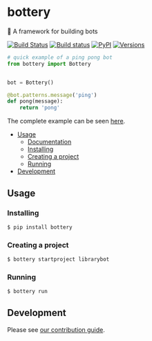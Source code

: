 # bottery
:battery: A framework for building bots

[![Build Status](https://travis-ci.org/rougeth/bottery.svg?branch=master)](https://travis-ci.org/rougeth/bottery)
[![Build status](https://ci.appveyor.com/api/projects/status/we3h64nj98vvxcre/branch/master?svg=true)](https://ci.appveyor.com/project/rougeth/bottery/branch/master)
[![PyPI](https://img.shields.io/pypi/v/bottery.svg)](https://pypi.python.org/pypi/bottery)
[![Versions](https://img.shields.io/pypi/pyversions/bottery.svg)](https://pypi.python.org/pypi/bottery)

```python
# quick example of a ping pong bot
from bottery import Bottery


bot = Bottery()

@bot.patterns.message('ping')
def pong(message):
    return 'pong'
```

The complete example can be seen [here](https://github.com/leportella/bottery-examples).

* [Usage](#usage)
  * [Documentation](http://docs.bottery.io)
  * [Installing](#installing)
  * [Creating a project](#creating-a-project)
  * [Running](#running)
* [Development](#development)

## Usage

### Installing
```bash
$ pip install bottery
```

### Creating a project
```bash
$ bottery startproject librarybot
```

### Running
```bash
$ bottery run
```

## Development

Please see [our contribution guide](CONTRIBUTING.rst).
